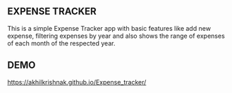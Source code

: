 EXPENSE TRACKER
----------------
This is a simple Expense Tracker app with basic features like add new expense, filtering expenses by year and also shows the range of expenses of each month of the respected year.

DEMO
-----
https://akhilkrishnak.github.io/Expense_tracker/
